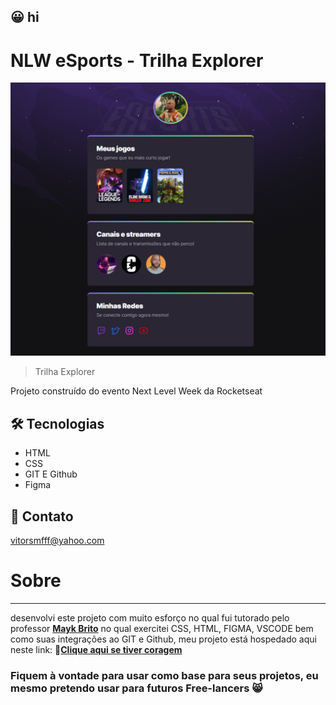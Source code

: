 ## :grinning: hi

# NLW eSports - Trilha Explorer

![preview](./.github/preview.png)

> Trilha Explorer

Projeto construído do evento Next Level Week da Rocketseat

## :hammer_and_wrench: Tecnologias

- HTML
- CSS
- GIT E Github
- Figma

## :calling: Contato

vitorsmfff@yahoo.com

# Sobre
---
desenvolvi este projeto com muito esforço no qual fui tutorado pelo professor [**Mayk Brito**](https://github.com/maykbrito)
no qual exercitei CSS, HTML, FIGMA, VSCODE bem como suas integrações ao GIT e Github, meu projeto está hospedado aqui neste link: :link:[**Clique aqui se tiver coragem**](https://vitorsmx.github.io/VSM-NLW-eSports-Explorer/)

### Fiquem à vontade para usar como base para seus projetos, eu mesmo pretendo usar para futuros Free-lancers :smile_cat:
